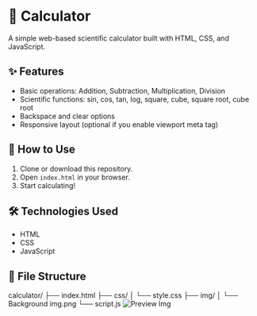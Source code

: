 # 🔢 Calculator

A simple web-based scientific calculator built with HTML, CSS, and JavaScript.

## ✨ Features

- Basic operations: Addition, Subtraction, Multiplication, Division
- Scientific functions: sin, cos, tan, log, square, cube, square root, cube root
- Backspace and clear options
- Responsive layout (optional if you enable viewport meta tag)

## 🚀 How to Use

1. Clone or download this repository.
2. Open `index.html` in your browser.
3. Start calculating!

## 🛠️ Technologies Used

- HTML
- CSS
- JavaScript

## 📁 File Structure

calculator/
├── index.html
├── css/
│ └── style.css
├── img/
│ └── Background img.png
└── script.js
![Preview Img](https://github.com/user-attachments/assets/07eec686-cad8-408f-99cb-3e4be1f62ef7)

